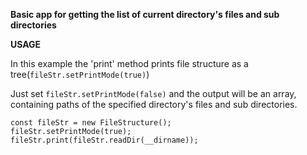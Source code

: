 **Basic app for getting the list of current directory's files and sub directories**

**USAGE**

In this example the 'print' method prints file structure as a tree(`fileStr.setPrintMode(true)`)

Just set `fileStr.setPrintMode(false)` and the output will be an array, containing paths of the specified directory's files
and sub directories.

```
const fileStr = new FileStructure();
fileStr.setPrintMode(true);
fileStr.print(fileStr.readDir(__dirname));
```